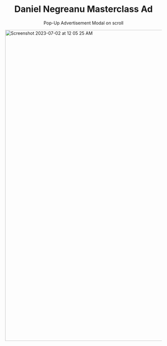 <div align="center">
  
# Daniel Negreanu Masterclass Ad

Pop-Up Advertisement Modal on scroll

</div>

<img width="1001" alt="Screenshot 2023-07-02 at 12 05 25 AM" src="https://github.com/Jgar514/negreanuPop-Up/assets/119822971/4433fe3e-6ccb-4cb4-9b52-58b0e8363d38">
